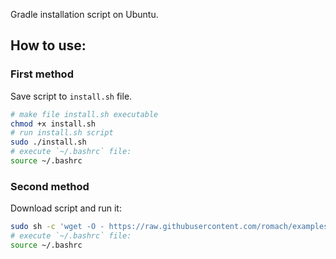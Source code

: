 Gradle installation script on Ubuntu.

## How to use:

### First method

Save script to `install.sh` file.
```bash
# make file install.sh executable
chmod +x install.sh
# run install.sh script
sudo ./install.sh
# execute `~/.bashrc` file:
source ~/.bashrc
```

### Second method

Download script and run it:
```bash
sudo sh -c 'wget -O - https://raw.githubusercontent.com/romach/examples/master/gradle/install/install.sh | sudo bash'
# execute `~/.bashrc` file:
source ~/.bashrc
```